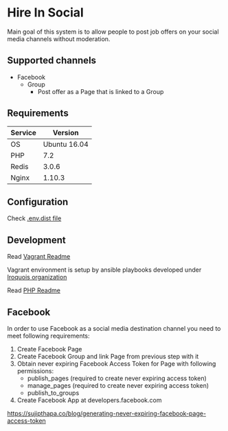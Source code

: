 # Hire In Social

Main goal of this system is to allow people to post job offers on your social media channels without moderation. 

## Supported channels 

 * Facebook 
    * Group 
        * Post offer as a Page that is linked to a Group

## Requirements

| Service       | Version       |
| ------------- | ------------- |
| OS            | Ubuntu 16.04  |
| PHP           | 7.2           |
| Redis         | 3.0.6         |
| Nginx         | 1.10.3        |

## Configuration

Check [.env.dist file](php/hireinsocial/.env.dist)
 
## Development

Read [Vagrant Readme](vagrant/README.md)

Vagrant environment is setup by ansible playbooks developed under [Iroquois organization](https://github.com/iroquoisorg)

Read [PHP Readme](php/hireinsocial/README.md)

## Facebook 

In order to use Facebook as a social media destination channel you need to meet following requirements:

1) Create Facebook Page
2) Create Facebook Group and link Page from previous step with it
3) Obtain never expiring Facebook Access Token for Page with following permissions:
    * publish_pages (required to create never expiring access token)
    * manage_pages (required to create never expiring access token)
    * publish_to_groups
4) Create Facebook App at developers.facebook.com 
    
https://sujipthapa.co/blog/generating-never-expiring-facebook-page-access-token 

